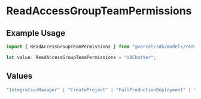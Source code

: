 # ReadAccessGroupTeamPermissions

## Example Usage

```typescript
import { ReadAccessGroupTeamPermissions } from "@vercel/sdk/models/readaccessgroupop.js";

let value: ReadAccessGroupTeamPermissions = "V0Chatter";
```

## Values

```typescript
"IntegrationManager" | "CreateProject" | "FullProductionDeployment" | "UsageViewer" | "EnvVariableManager" | "EnvironmentManager" | "V0Builder" | "V0Chatter" | "V0Viewer"
```